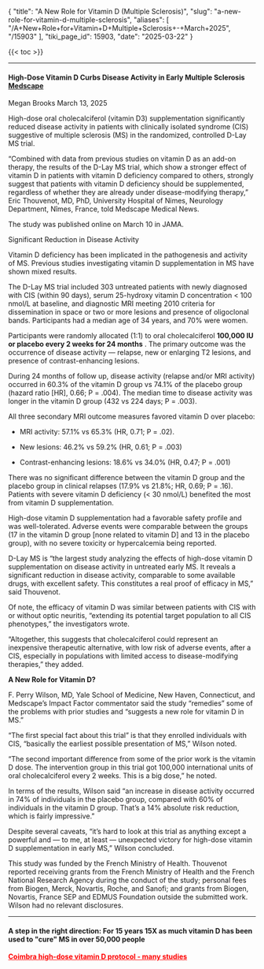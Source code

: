 {
  "title": "A New Role for Vitamin D (Multiple Sclerosis)",
  "slug": "a-new-role-for-vitamin-d-multiple-sclerosis",
  "aliases": [
    "/A+New+Role+for+Vitamin+D+Multiple+Sclerosis+-+March+2025",
    "/15903"
  ],
  "tiki_page_id": 15903,
  "date": "2025-03-22"
}

{{< toc >}}

---

#### High-Dose Vitamin D Curbs Disease Activity in Early Multiple Sclerosis [Medscape](https://www.medscape.com/viewarticle/high-dose-vitamin-d-curbs-disease-activity-early-multiple-2025a100062t%20)

Megan Brooks March 13, 2025

High-dose oral cholecalciferol (vitamin D3) supplementation significantly reduced disease activity in patients with clinically isolated syndrome (CIS) suggestive of multiple sclerosis (MS) in the randomized, controlled D-Lay MS trial.

“Combined with data from previous studies on vitamin D as an add-on therapy, the results of the D-Lay MS trial, which show a stronger effect of vitamin D in patients with vitamin D deficiency compared to others, strongly suggest that patients with vitamin D deficiency should be supplemented, regardless of whether they are already under disease-modifying therapy,” Eric Thouvenot, MD, PhD, University Hospital of Nimes, Neurology Department, Nîmes, France, told Medscape Medical News.

The study was published online on March 10 in JAMA. 

Significant Reduction in Disease Activity

Vitamin D deficiency has been implicated in the pathogenesis and activity of MS. Previous studies investigating vitamin D supplementation in MS have shown mixed results.

The D-Lay MS trial included 303 untreated patients with newly diagnosed with CIS (within 90 days), serum 25-hydroxy vitamin D concentration < 100 nmol/L at baseline, and diagnostic MRI meeting 2010 criteria for dissemination in space or two or more lesions and presence of oligoclonal bands. Participants had a median age of 34 years, and 70% were women.

Participants were randomly allocated (1:1) to oral cholecalciferol  **100,000 IU or placebo every 2 weeks for 24 months** . The primary outcome was the occurrence of disease activity — relapse, new or enlarging T2 lesions, and presence of contrast-enhancing lesions.

During 24 months of follow up, disease activity (relapse and/or MRI activity) occurred in 60.3% of the vitamin D group vs 74.1% of the placebo group (hazard ratio <span>[HR]</span>, 0.66; P = .004). The median time to disease activity was longer in the vitamin D group (432 vs 224 days; P = .003).

All three secondary MRI outcome measures favored vitamin D over placebo: 

* MRI activity: 57.1% vs 65.3% (HR, 0.71; P = .02).

* New lesions: 46.2% vs 59.2% (HR, 0.61; P = .003)

* Contrast-enhancing lesions: 18.6% vs 34.0% (HR, 0.47; P = .001)

There was no significant difference between the vitamin D group and the placebo group in clinical relapses (17.9% vs 21.8%; HR, 0.69; P = .16). Patients with severe vitamin D deficiency (< 30 nmol/L) benefited the most from vitamin D supplementation.

High-dose vitamin D supplementation had a favorable safety profile and was well-tolerated. Adverse events were comparable between the groups (17 in the vitamin D group <span>[none related to vitamin D]</span> and 13 in the placebo group), with no severe toxicity or hypercalcemia being reported.

D-Lay MS is “the largest study analyzing the effects of high-dose vitamin D supplementation on disease activity in untreated early MS. It reveals a significant reduction in disease activity, comparable to some available drugs, with excellent safety. This constitutes a real proof of efficacy in MS,” said Thouvenot.

Of note, the efficacy of vitamin D was similar between patients with CIS with or without optic neuritis, “extending its potential target population to all CIS phenotypes,” the investigators wrote.

“Altogether, this suggests that cholecalciferol could represent an inexpensive therapeutic alternative, with low risk of adverse events, after a CIS, especially in populations with limited access to disease-modifying therapies,” they added. 

 **A New Role for Vitamin D?** 

F. Perry Wilson, MD, Yale School of Medicine, New Haven, Connecticut, and Medscape’s Impact Factor commentator said the study “remedies” some of the problems with prior studies and “suggests a new role for vitamin D in MS.” 

“The first special fact about this trial” is that they enrolled individuals with CIS, “basically the earliest possible presentation of MS,” Wilson noted.

“The second important difference from some of the prior work is the vitamin D dose. The intervention group in this trial got 100,000 international units of oral cholecalciferol every 2 weeks. This is a big dose,” he noted. 

In terms of the results, Wilson said “an increase in disease activity occurred in 74% of individuals in the placebo group, compared with 60% of individuals in the vitamin D group. That’s a 14% absolute risk reduction, which is fairly impressive.”

Despite several caveats, “it’s hard to look at this trial as anything except a powerful and — to me, at least — unexpected victory for high-dose vitamin D supplementation in early MS,” Wilson concluded.

This study was funded by the French Ministry of Health. Thouvenot reported receiving grants from the French Ministry of Health and the French National Research Agency during the conduct of the study; personal fees from Biogen, Merck, Novartis, Roche, and Sanofi; and grants from Biogen, Novartis, France SEP and EDMUS Foundation outside the submitted work. Wilson had no relevant disclosures.

---

#### A step in the right direction: For 15 years 15X as much vitamin D has been used to "cure" MS in over 50,000 people

 **<a href="/posts/coimbra-high-dose-vitamin-d-protocol-many-studies" style="color: red; text-decoration: underline;" title="This post/category does not exist yet: Coimbra high-dose vitamin D protocol - many studies">Coimbra high-dose vitamin D protocol - many studies</a>** 